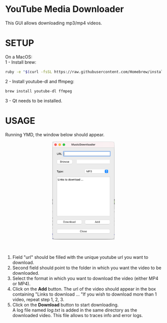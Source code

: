 # YouTube Media Downloader
This GUI allows downloading mp3/mp4 videos. <br>
 
# SETUP
On a MacOS: <br>
1 - Install brew: 
```sh
ruby -e "$(curl -fsSL https://raw.githubusercontent.com/Homebrew/install/master/install)" < /dev/null 2> /dev/null"
```
2 - Install youtube-dl and ffmpeg:
```sh
brew install youtube-dl ffmpeg
```
3 - Qt needs to be installed.

# USAGE
Running YMD, the window below should appear.<br>
<p align="center">
<img src="YMD.png" width="200" height="315" />
</p>
<br>

1. Field "url" should be filled with the unique youtube url you want to download.<br>
2. Second field should point to the folder in which you want the video to be downloaded.<br>
3. Select the format in which you want to download the video (either MP4 or MP4).<br>
4. Click on the **Add** button. The url of the video should appear in the box containing "Links to download ... "If you wish to download more than 1 video, repeat step 1, 2, 3.<br>
5.  Click on the **Download** button to start downloading.<br>
A log file named *log.txt* is added in the same directory as the downloaded video. This file allows to traces info and error logs. 